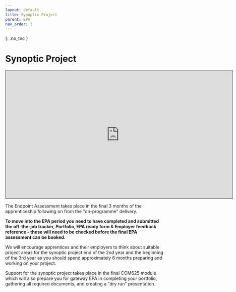 ```yaml
---
layout: default
title: Synoptic Project
parent: EPA
nav_order: 3
---
```


{: .no_toc }

# Synoptic Project

<iframe src="https://solent.cloud.panopto.eu/Panopto/Pages/Embed.aspx?id=6eb05ac4-a914-4d49-a8ce-b20d00f6eb18&autoplay=false&offerviewer=true&showtitle=true&showbrand=true&captions=true&interactivity=all" height="405" width="720" style="border: 1px solid #464646;" allowfullscreen allow="autoplay" aria-label="Panopto Embedded Video Player" aria-description="Synoptic Project &amp; EPA v:1.1" ></iframe>


The Endpoint Assessment takes place in the final 3 months of the apprenticeship following on from the "on-programme" delivery.

**To move into the EPA period you need to have completed and submitted the off-the-job tracker, Portfolio, EPA ready form & Employer feedback reference - these will need to be checked before the final EPA assessment can be booked.**  
  
We will encourage apprentices and their employers to think about suitable project areas for the synoptic project end of the 2nd year and the beginning of the 3rd year as you should spend approximately 6 months preparing and working on your project.

Support for the synoptic project takes place in the final COM625 module which will also prepare you for gateway EPA in completing your portfolio, gathering all required documents, and creating a "dry run" presentation.

